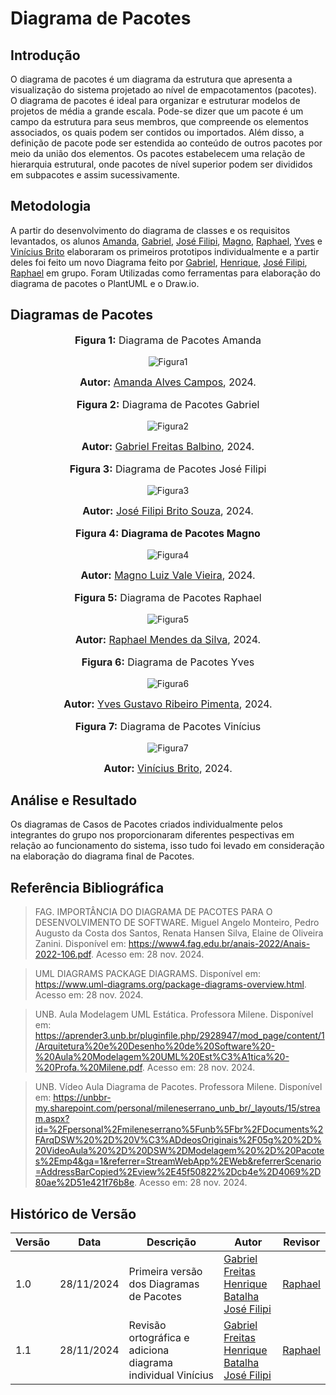 # Diagrama de Pacotes

## Introdução

O diagrama de pacotes é um diagrama da estrutura que apresenta a visualização do sistema projetado ao nível de empacotamentos (pacotes). O diagrama de pacotes é ideal para organizar e estruturar modelos de projetos de média a grande escala. Pode-se dizer que um pacote é um campo da estrutura para seus membros, que compreende os elementos associados, os quais podem ser contidos ou importados. Além disso, a definição de pacote pode ser estendida ao conteúdo de outros pacotes por meio da união dos elementos. Os pacotes estabelecem uma relação de hierarquia estrutural, onde pacotes de nível superior podem ser divididos em subpacotes e assim sucessivamente. 


## Metodologia
A partir do desenvolvimento do diagrama de classes e os requisitos levantados, os alunos [Amanda](https://github.com/acamposs), [Gabriel](https://github.com/gabrielfreitass1), [José Filipi](https://github.com/JoseFilipi), [Magno](https://github.com/magnluiz), [Raphael](https://github.com/Raphides), [Yves](https://github.com/Yvestxt) e [Vinícius Brito](https://github.com/vini051) elaboraram os primeiros prototipos individualmente e a partir deles foi feito um novo Diagrama feito por [Gabriel](https://github.com/gabrielfreitass1), [Henrique](https://github.com/HeBatalha), [José Filipi](https://github.com/JoseFilipi), [Raphael](https://github.com/Raphides) em grupo. Foram Utilizadas como ferramentas para elaboração do diagrama de pacotes o PlantUML e o Draw.io.

## Diagramas de Pacotes
<div align="center">
<font size="3"><p style="text-align: center"><b>Figura 1:</b> Diagrama de Pacotes Amanda</p></font>

![Figura1](https://cdn.discordapp.com/attachments/1305500218804011059/1311127217874403358/Amanda_Campos_DiagramaDePacotes.png?ex=6749b420&is=674862a0&hm=8f75d1c81529b2f745e694c1dae7ec8839194647512cacda5d7558c5bf16b647&)

<font size="3"><p style="text-align: center"><b>Autor:</b> <a href="https://github.com/acamposs">Amanda Alves Campos</a>, 2024.</p></font> 
</div>

<div align="center">
<font size="3"><p style="text-align: center"><b>Figura 2:</b> Diagrama de Pacotes Gabriel</p></font>

![Figura2](https://cdn.discordapp.com/attachments/1305500218804011059/1311127218277060628/Gabriel_DiagramaDePacotes.drawio.png?ex=6749b420&is=674862a0&hm=10b1d74ded64f3dff8dc4ec9d83a31906f7813de2aa484f43969394ead2007ab&)

<font size="3"><p style="text-align: center"><b>Autor:</b> <a href="https://github.com/gabrielfreitass1">Gabriel Freitas Balbino</a>, 2024.</p></font> 
</div>

<div align="center">
<font size="3"><p style="text-align: center"><b>Figura 3:</b> Diagrama de Pacotes José Filipi</p></font>

![Figura3](https://cdn.discordapp.com/attachments/1305500218804011059/1311127218620989460/Jose_Souza_Diagrama_de_Pacotes.png?ex=6749b420&is=674862a0&hm=50ad73bc19b2779781d066bc098e3073d43406d9f0bc5b979386a8d6991efb4f&)

<font size="3"><p style="text-align: center"><b>Autor:</b> <a href="https://github.com/JoseFilipi">José Filipi Brito Souza</a>, 2024.</p></font> 
</div>

<div align="center">
<font size="3"><p style="text-align: center"><b>Figura 4: Diagrama de Pacotes Magno</b> </p></font>

![Figura4](https://cdn.discordapp.com/attachments/1305500218804011059/1311127218977636453/Magno_DiagramaDePacotes.png?ex=6749b420&is=674862a0&hm=c1d1000bcb3f88576182ec29749bc0909af602b5c30adadd597751a9555484d2&)

<font size="3"><p style="text-align: center"><b>Autor:</b> <a href="https://github.com/magnluiz">Magno Luiz Vale Vieira</a>, 2024.</p></font> 
</div>

<div align="center">
<font size="3"><p style="text-align: center"><b>Figura 5:</b> Diagrama de Pacotes Raphael</p></font>

![Figura5](https://cdn.discordapp.com/attachments/1305500218804011059/1311127220055445674/Raphael_DiagramaDePacotes.png?ex=6749b420&is=674862a0&hm=e15377a1cf3c28bcbf8ba8eee30a05d730a83db0e5461cf51edff5661f7fa9d0&)


<font size="3"><p style="text-align: center"><b>Autor:</b> <a href="https://github.com/Raphides">Raphael Mendes da Silva</a>, 2024.</p></font> 
</div>

<div align="center">
<font size="3"><p style="text-align: center"><b>Figura 6:</b> Diagrama de Pacotes Yves</p></font>

![Figura6](https://cdn.discordapp.com/attachments/1305500218804011059/1311127219682279565/Yves_DiagramaDePacotes.png?ex=6749b420&is=674862a0&hm=4d4d109f8678d9281bb9e1096118bd37da3605fcba6383c2f6a7a700fb70c53a&)


<font size="3"><p style="text-align: center"><b>Autor:</b> <a href="https://github.com/Yvestxt">Yves Gustavo Ribeiro Pimenta</a>, 2024.</p></font> 
</div>

<div align="center">
<font size="3"><p style="text-align: center"><b>Figura 7:</b> Diagrama de Pacotes Vinícius</p></font>

![Figura7](https://media.discordapp.net/attachments/1302042776526917652/1311849322081419354/Vinicius_Brito_DiagramaDePacotes.png?ex=674a5a63&is=674908e3&hm=9f88c7c41e44f92c2237a5f8630c17dd7c270678d1acd4e84338000bf79ec43c&=&format=webp&quality=lossless)

<font size="3"><p style="text-align: center"><b>Autor:</b> <a href="https://github.com/vini051">Vinícius Brito</a>, 2024.</p></font> 
</div>

## Análise e Resultado

Os diagramas de Casos de Pacotes criados individualmente pelos integrantes do grupo nos proporcionaram diferentes pespectivas em relação ao funcionamento do sistema, isso tudo foi levado em consideração na elaboração do diagrama final de Pacotes.

## Referência Bibliográfica
> FAG. IMPORTÂNCIA DO DIAGRAMA DE PACOTES PARA O DESENVOLVIMENTO
DE SOFTWARE. Miguel Angelo Monteiro, Pedro Augusto da Costa dos Santos, 
Renata Hansen Silva, Elaine de Oliveira Zanini. Disponível em: https://www4.fag.edu.br/anais-2022/Anais-2022-106.pdf. Acesso em: 28 nov. 2024.

> UML DIAGRAMS PACKAGE DIAGRAMS. Disponível em: https://www.uml-diagrams.org/package-diagrams-overview.html. Acesso em: 28 nov. 2024.

> UNB. Aula Modelagem UML Estática. Professora Milene. Disponível em: https://aprender3.unb.br/pluginfile.php/2928947/mod_page/content/1/Arquitetura%20e%20Desenho%20de%20Software%20-%20Aula%20Modelagem%20UML%20Est%C3%A1tica%20-%20Profa.%20Milene.pdf. Acesso em: 28 nov. 2024.

> UNB. Vídeo Aula Diagrama de Pacotes. Professora Milene. Disponível em: https://unbbr-my.sharepoint.com/personal/mileneserrano_unb_br/_layouts/15/stream.aspx?id=%2Fpersonal%2Fmileneserrano%5Funb%5Fbr%2FDocuments%2FArqDSW%20%2D%20V%C3%ADdeosOriginais%2F05g%20%2D%20VideoAula%20%2D%20DSW%2DModelagem%20%2D%20Pacotes%2Emp4&ga=1&referrer=StreamWebApp%2EWeb&referrerScenario=AddressBarCopied%2Eview%2E45f50822%2Dcb4e%2D4069%2D80ae%2D51e421f76b8e. Acesso em: 28 nov. 2024.

## Histórico de Versão
| Versão | Data       | Descrição                                      | Autor               | Revisor               |
|--------|------------|------------------------------------------------|---------------------|-----------------------|
| 1.0    | 28/11/2024 | Primeira versão dos Diagramas de Pacotes | [Gabriel Freitas](https://github.com/gabrielfreitass1) <br> [Henrique Batalha](https://github.com/HeBatalha) <br> [José Filipi](https://github.com/JoseFilipi) | [Raphael](https://github.com/Raphides) |
| 1.1    | 28/11/2024 | Revisão ortográfica e adiciona diagrama individual Vinícius | [Gabriel Freitas](https://github.com/gabrielfreitass1) <br> [Henrique Batalha](https://github.com/HeBatalha) <br> [José Filipi](https://github.com/JoseFilipi) | [Raphael](https://github.com/Raphides) |